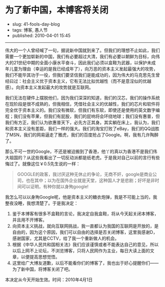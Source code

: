 # 为了新中国，本博客将关闭

- slug: 41-fools-day-blog
- tags: 博客, 愚人节
- published: 2010-04-01 15:45

-------------------------

伟大的一个人曾经喊了一句，据说新中国就到来了。但我们的理想不止如此，我们需要一个更加崭新的中国，我们有必要超过大清，我们有必要以朝鲜为目标，向伟大的21世纪中期的全面小康水平奋斗，因此我们必须以盒鞋为武器，以保护未成年儿童为理由（幸运的是我已经成年了），向万恶的资本主义发起最强大的攻势，我们不能毕其功于一役，但我们要坚信我们是能成功的，因为伟大的马克思先生曾经曰过：社会主义优于资本主义，它有无法比拟优越性（而不是意淫似的优越感）。向资本主义发起最大的攻势就是互联网。

我们无法在硬件上摆脱他们，因为我们深深的知道，我们的汉芯，我们的操作系统在现阶段是很不成熟的，但我相信，凭借社会主义的优越性，我们的芯片和软件将完全优于资本主义的。我们没有微软，但我们有东软，即使还是使用的英文数字编程；我们没有苹果，但我们有屁股，我们的屁响将会环绕地球；我们没有惠普，但我们有方正，我们认为欲惠普天下，必先方正其身。其实躺在床上，我认为，我们和资本主义没有差距，我们一样的强大。我们的淘宝打败了eBay，我们的QQ战胜了MSN，我们的网易逼走了雅虎，我们的百度抢占了Google。啊，我有几许陶醉了。

那么不可一世的Google，不还是被迫搬到了香港，他丫的真以为香港不是我们伟大祖国的？从这些我看出了一切反动派都是纸老虎。于是我对自己以前的言行有些悔过了。就像这位￥0.5先生说的一样：

> GOOGLE的政客，我讨厌这种无休止的争论，无商不奸，google是商业公司，也在其中；以为在国外企业就是天堂，这种国人才是悲剧；好坏是非时间可以证明，有种你就以身殉google!

我怎么可以以身殉Google呢，他是资本主义的糖衣炮弹，我是不可能上当的，我整夜没睡，我想清楚了。于是我决定：

1. 鉴于本博客有很多不盒鞋的言论，我决定自我盒鞋，将从今天起关闭本博客，并且用不开博客。
2. 向资本主义挑战，就向互联网挑战，我一直都认为我国的互联网是开放的，是自由的，因为这个原因，我们可以自由的选择是否关闭博客，这里我感谢D，感谢国家，尤其是CCTV，给了我一个重新做人的机会。
3. 根据《中华人民共和国相关法》我们应该谨慎或者不能表达自己的意见，所以以后上网不上论坛，不浏览博客，只将人民网作为主业，每日大读上面的文章，以便提高思想觉悟。
4. 这里给广大博友道歉，以后不能看你们的博客了，我也出于好心提醒你们——为了新中国，将博客关闭了吧。

本决定从今天开始生效。时间：2010年4月1日
